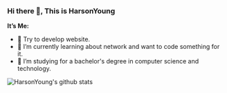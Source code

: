 ### Hi there 👋, This is HarsonYoung
**It’s Me:**
- 🌱 Try to develop website.
- 🎈 I’m currently learning about network and want to code something for it.
- 💼 I’m studying for a bachelor's degree in computer science and technology.

![HarsonYoung's github stats](https://github-readme-stats.vercel.app/api?username=h4rs0n&show_icons=true&hide_border=true)
